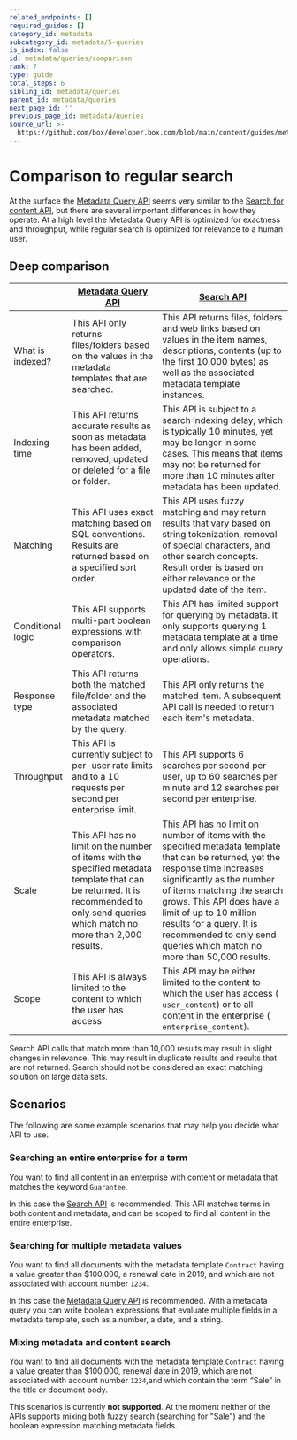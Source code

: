 ```yaml
---
related_endpoints: []
required_guides: []
category_id: metadata
subcategory_id: metadata/5-queries
is_index: false
id: metadata/queries/comparison
rank: 7
type: guide
total_steps: 6
sibling_id: metadata/queries
parent_id: metadata/queries
next_page_id: ''
previous_page_id: metadata/queries
source_url: >-
  https://github.com/box/developer.box.com/blob/main/content/guides/metadata/5-queries/7-comparison.md
---
```

# Comparison to regular search

At the surface the [Metadata Query API][mdq_api] seems very similar to the
[Search for content API][search], but there are several important
differences in how they operate. At a high level the Metadata Query API is
optimized for exactness and throughput, while regular search is optimized for
relevance to a human user.

## Deep comparison

|                   | [Metadata Query API][mdq_api]                                                                                                                                                                                                                                                                                       | [Search API][search]                                                                                                                                                                                                                                                                                                                                    |
| ----------------- | ------------------------------------------------------------------------------------------------------------------------------------------------------------------------------------------------------------------------------------------------------------------------------------------------------------------- | ------------------------------------------------------------------------------------------------------------------------------------------------------------------------------------------------------------------------------------------------------------------------------------------------------------------------------------------------------- |
| What is indexed?  | This API only returns files/folders based on the values in the metadata templates that are searched.                                                                                                                                                                                                                  | This API returns files, folders and web links based on values in the item names, descriptions, contents (up to the first 10,000 bytes) as well as the associated metadata template instances.                                                                                                                                                            |
| Indexing time     | This API returns accurate results as soon as metadata has been added, removed, updated or deleted for a file or folder.                                                                                                                                                                                          | This API is subject to a search indexing delay, which is typically 10 minutes, yet may be longer in some cases. This means that items may not be returned for more than 10 minutes after metadata has been updated.                                                                                                                                        |
| Matching          | This API uses exact matching based on SQL conventions. Results are returned based on a specified sort order.                                                                                                                                                                                                         | This API uses fuzzy matching and may return results that vary based on string tokenization, removal of special characters, and other search concepts. Result order is based on either relevance or the updated date of the item.                                                                                                                         |
| Conditional logic | This API supports multi-part boolean expressions with comparison operators.                                                                                                                                                                                                                                          | This API has limited support for querying by metadata. It only supports querying 1 metadata template at a time and only allows simple query operations.                                                                                                                                                                                                 |
| Response type     | This API returns both the matched file/folder and the associated metadata matched by the query.                                                                                                                                                                                                                      | This API only returns the matched item. A subsequent API call is needed to return each item's metadata.                                                                                                                                                                                                                                                  |
| Throughput        | This API is currently subject to per-user rate limits and to a 10 requests per second per enterprise limit.                                                                                                                                                                                                          | This API supports 6 searches per second per user, up to 60 searches per minute and 12 searches per second per enterprise.                                                                                                                                                                                                                                |
| Scale             | This API has no limit on the number of items with the specified metadata template that can be returned. It is recommended to only send queries which match no more than 2,000 results. | This API has no limit on number of items with the specified metadata template that can be returned, yet the response time increases significantly as the number of items matching the search grows. This API does have a limit of up to 10 million results for a query. It is recommended to only send queries which match no more than 50,000 results. |
| Scope             | This API is always limited to the content to which the user has access                                                                                                                                                                                                                                              | This API may be either limited to the content to which the user has access (`​user_content​`) or to all content in the enterprise (`​enterprise_content​`).                                                                                                                                                                                             |

<Message warning>

Search API calls that match more than 10,000 results may result in slight
changes in relevance. This may result in duplicate results and results that
are not returned. Search should not be considered an ​exact matching​ solution
on large data sets.

</Message>

## Scenarios

The following are some example scenarios that may help you decide what API to use.

### Searching an entire enterprise for a term

You want to find all content in an enterprise with content or metadata that
matches the keyword `Guarantee`.

In this case the [Search API][search] is recommended. This API matches terms
in both content and metadata, and can be scoped to find all content in the
entire enterprise.

### Searching for multiple metadata values

You want to find all documents with the metadata template `​Contract​` having a
value greater than $100,000, a renewal date in 2019, and which are ​not​ associated
with account number `​1234`.

In this case the [Metadata Query API][mdq_api] is recommended. With a metadata
query you can write boolean expressions that evaluate multiple fields in
a metadata template, such as a number, a date, and a string.

### Mixing metadata and content search

You want to find all documents with the metadata template `​Contract​` having a
value greater than $100,000, renewal date in 2019, which are ​not​ associated with
account number `​1234`, ​and which contain the term “Sale” in the title or document
body.

This scenarios is currently **not supported**. At the moment neither of the APIs
supports mixing both fuzzy search (searching for "Sale") and the boolean
expression matching metadata fields.

[mdq_api]: e://post_metadata_queries_execute_read
[search]: e://get_search